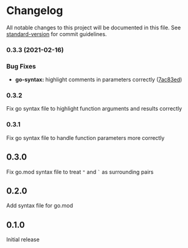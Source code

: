 # Changelog

All notable changes to this project will be documented in this file. See [standard-version](https://github.com/conventional-changelog/standard-version) for commit guidelines.

### 0.3.3 (2021-02-16)

### Bug Fixes

- **go-syntax:** highlight comments in parameters correctly ([7ac83ed](https://github.com/maku693/go-nova/commit/7ac83ed7cde7f24b69392837f5c5398adcda57bf))

### 0.3.2

Fix go syntax file to highlight function arguments and results correctly

### 0.3.1

Fix go syntax file to handle function parameters more correctly

## 0.3.0

Fix go.mod syntax file to treat `"` and <code>`</code> as surrounding pairs

## 0.2.0

Add syntax file for go.mod

## 0.1.0

Initial release
